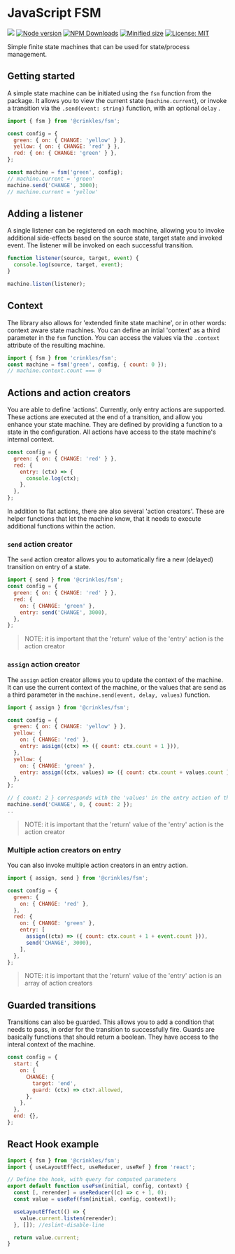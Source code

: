# JavaScript FSM

![](https://github.com/crinklesio/fsm/workflows/test/badge.svg)
[![Node version](https://img.shields.io/npm/v/@crinkles/fsm.svg?style=flat)](https://www.npmjs.com/package/@crinkles/fsm)
[![NPM Downloads](https://img.shields.io/npm/dm/@crinkles/fsm.svg?style=flat)](https://www.npmjs.com/package/@crinkles/fsm)
[![Minified size](https://img.shields.io/bundlephobia/min/@crinkles/fsm?label=minified)](https://www.npmjs.com/package/@crinkles/fsm)
[![License: MIT](https://img.shields.io/badge/License-MIT-yellow.svg)](https://opensource.org/licenses/MIT)

Simple finite state machines that can be used for state/process management.

## Getting started

A simple state machine can be initiated using the `fsm` function from the package. It allows you to view the current state (`machine.current`), or invoke a transition via the `.send(event: string)` function, with an optional `delay` .

```js
import { fsm } from '@crinkles/fsm';

const config = {
  green: { on: { CHANGE: 'yellow' } },
  yellow: { on: { CHANGE: 'red' } },
  red: { on: { CHANGE: 'green' } },
};

const machine = fsm('green', config);
// machine.current = 'green'
machine.send('CHANGE', 3000);
// machine.current = 'yellow'
```

## Adding a listener

A single listener can be registered on each machine, allowing you to invoke additional side-effects based on the source state, target state and invoked event. The listener will be invoked on each successful transition.

```js
function listener(source, target, event) {
  console.log(source, target, event);
}

machine.listen(listener);
```

## Context

The library also allows for 'extended finite state machine', or in other words: context aware state machines. You can define an intial 'context' as a third parameter in the `fsm` function. You can access the values via the `.context` attribute of the resulting machine.

```js
import { fsm } from 'crinkles/fsm';
const machine = fsm('green', config, { count: 0 });
// machine.context.count === 0
```

## Actions and action creators

You are able to define 'actions'. Currently, only entry actions are supported. These actions are executed at the end of a transition, and allow you enhance your state machine. They are defined by providing a function to a state in the configuration. All actions have access to the state machine's internal context.

```js
const config = {
  green: { on: { CHANGE: 'red' } },
  red: {
    entry: (ctx) => {
      console.log(ctx);
    },
  },
};
```

In addition to flat actions, there are also several 'action creators'. These are helper functions that let the machine know, that it needs to execute additional functions within the action.

### `send` action creator

The `send` action creator allows you to automatically fire a new (delayed) transition on entry of a state.

```js
import { send } from '@crinkles/fsm';
const config = {
  green: { on: { CHANGE: 'red' } },
  red: {
    on: { CHANGE: 'green' },
    entry: send('CHANGE', 3000),
  },
};
```

> NOTE: it is important that the 'return' value of the 'entry' action is the action creator

### `assign` action creator

The `assign` action creator allows you to update the context of the machine. It can use the current context of the machine, or the values that are send as a third parameter in the `machine.send(event, delay, values)` function.

```js
import { assign } from '@crinkles/fsm';

const config = {
  green: { on: { CHANGE: 'yellow' } },
  yellow: {
    on: { CHANGE: 'red' },
    entry: assign((ctx) => ({ count: ctx.count + 1 })),
  },
  yellow: {
    on: { CHANGE: 'green' },
    entry: assign((ctx, values) => ({ count: ctx.count + values.count })),
  },
};

// { count: 2 } corresponds with the 'values' in the entry action of the red state
machine.send('CHANGE', 0, { count: 2 });
..
```

> NOTE: it is important that the 'return' value of the 'entry' action is the action creator

### Multiple action creators on entry

You can also invoke multiple action creators in an entry action.

```js
import { assign, send } from '@crinkles/fsm';

const config = {
  green: {
    on: { CHANGE: 'red' },
  },
  red: {
    on: { CHANGE: 'green' },
    entry: [
      assign((ctx) => ({ count: ctx.count + 1 + event.count })),
      send('CHANGE', 3000),
    ],
  },
};
```

> NOTE: it is important that the 'return' value of the 'entry' action is an array of action creators

## Guarded transitions

Transitions can also be guarded. This allows you to add a condition that needs to pass, in order for the transition to successfully fire. Guards are basically functions that should return a boolean. They have access to the interal context of the machine.

```js
const config = {
  start: {
    on: {
      CHANGE: {
        target: 'end',
        guard: (ctx) => ctx?.allowed,
      },
    },
  },
  end: {},
};
```

## React Hook example

```js
import { fsm } from '@crinkles/fsm';
import { useLayoutEffect, useReducer, useRef } from 'react';

// Define the hook, with query for computed parameters
export default function useFsm(initial, config, context) {
  const [, rerender] = useReducer((c) => c + 1, 0);
  const value = useRef(fsm(initial, config, context));

  useLayoutEffect(() => {
    value.current.listen(rerender);
  }, []); //eslint-disable-line

  return value.current;
}
```
